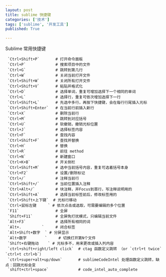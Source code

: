 ```yaml
---
layout: post
title: sublime 快捷键
categories: ['技术']
tags: ['sublime', '开发工具']
published: True

---
```


Sublime 常用快捷键

<!-- more -->

     `Ctrl+Shift+P`       # 打开命令面板
     `Ctrl+P`             # 搜索项目中的文件
     `Ctrl+G`             # 跳转到第几行
     `Ctrl+W`             # 关闭当前打开文件
     `Ctrl+Shift+W`       # 关闭所有打开文件
     `Ctrl+Shift+V`       # 粘贴并格式化
     `Ctrl+D`             # 选择单词，重复可增加选择下一个相同的单词
     `Ctrl+L`             # 选择行，重复可依次增加选择下一行
     `Ctrl+Shift+L`       # 先选中多行，再按下快捷键，会在每行行尾插入光标
     `Ctrl+Shift+Enter`   # 在当前行前插入新行
     `Ctrl+X`             # 删除当前行
     `Ctrl+M`             # 跳转到对应括号
     `Ctrl+U`             # 软撤销，撤销光标位置
     `Ctrl+J`             # 选择标签内容
     `Ctrl+F`             # 查找内容
     `Ctrl+Shift+F`       # 查找并替换
     `Ctrl+H`             # 替换
     `Ctrl+R`             # 前往 method
     `Ctrl+N`             # 新建窗口
     `Ctrl+K+B`           # 开关侧栏
     `Ctrl+Shift+M`       # 选中当前括号内容，重复可选着括号本身
     `Ctrl+F2`            # 设置/删除标记
     `Ctrl+/`             # 注释当前行
     `Ctrl+Shift+/`       # 当前位置插入注释
     `Ctrl+Alt+/`         # 块注释，并Focus到首行，写注释说明用的
     `Ctrl+Shift+A`       # 选择当前标签前后，修改标签用的
     `Ctrl+Shift+上下键`  # 光标行移动
     `Ctrl+鼠标左键   	` # 依次点击或选取，可需要编辑的多个位置
     `F11`                # 全屏
     `Shift+F11`          # 全屏免打扰模式，只编辑当前文件
     `Alt+F3`             # 选择所有相同的词
     `Alt+.			`     # 闭合标签
     `Alt+Shift+数字	` # 分屏显示
     `Alt+数字		`     # 切换打开第N个文件
     `Shift+右键拖动	` # 光标多不，用来更改或插入列内容
     `ctrl+shift+right/left click`  # ctag 函数定义跳转 （or `ctrl+t twice` `ctrl+t ctrl+b`） 
     `ctrl+super+alt+up/down`       # sublimeCodeIntel 处理函数定义跳转，缺点：回跳光标会变
     `shift+ctrl+space`             # code_intel_auto_complete
